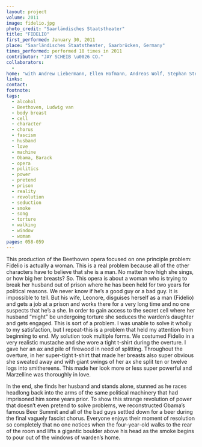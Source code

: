 ```yaml
---
layout: project
volume: 2011
image: fidelio.jpg
photo_credit: "Saarländisches Staatstheater"
title: "FIDELIO"
first_performed: January 30, 2011
place: "Saarländisches Staatstheater, Saarbrücken, Germany"
times_performed: performed 18 times in 2011
contributor: "JAY SCHEIB \u0026 CO."
collaborators: 
  - 
home: "with Andrew Liebermann, Ellen Hofmann, Andreas Wolf, Stephan Steinmetz, and Berthold Schneider"
links: 
contact: 
footnote: 
tags: 
  - alcohol
  - Beethoven, Ludwig van
  - body breast
  - cell
  - character
  - chorus
  - fascism
  - husband
  - love
  - machine
  - Obama, Barack
  - opera
  - politics
  - power
  - pretend
  - prison
  - reality
  - revolution
  - seduction
  - smoke
  - song
  - torture
  - walking
  - window
  - woman
pages: 058-059
---
```


This production of the Beethoven opera focused on one principle problem: Fidelio is actually a woman. This is a real problem because all of the other characters have to believe that she is a man. No matter how high she sings, or how big her breasts? So. This opera is about a woman who is trying to break her husband out of prison where he has been held for two years for political reasons. We never know if he’s a good guy or a bad guy. It is impossible to tell. But his wife, Leonore, disguises herself as a man (Fidelio) and gets a job at a prison and works there for a very long time and no one suspects that he’s a she. In order to gain access to the secret cell where her husband “might” be undergoing torture she seduces the warden’s daughter and gets engaged. This is sort of a problem. I was unable to solve it wholly to my satisfaction, but I repeat-this is a problem that held my attention from beginning to end. My solution took multiple forms. We costumed Fidelio in a very realistic mustache and she wore a tight t-shirt during the overture. I gave her an ax and pile of firewood in need of splitting. Throughout the overture, in her super-tight t-shirt that made her breasts also super obvious she sweated away and with giant swings of her ax she split ten or twelve logs into smithereens. This made her look more or less super powerful and Marzelline was thoroughly in love.

In the end, she finds her husband and stands alone, stunned as he races headlong back into the arms of the same political machinery that had imprisoned him some years prior. To show this strange revolution of power that doesn’t even pretend to solve problems, we reconstructed Obama’s famous Beer Summit and all of the bad guys settled down for a beer during the final vaguely fascist chorus. Everyone enjoys their moment of resolution so completely that no one notices when the four-year-old walks to the rear of the room and lifts a gigantic boulder above his head as the smoke begins to pour out of the windows of warden’s home.
